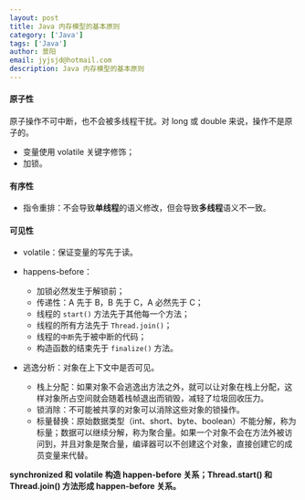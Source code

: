 ```yaml
---
layout: post
title: Java 内存模型的基本原则
category: ['Java']
tags: ['Java']
author: 景阳
email: jyjsjd@hotmail.com
description: Java 内存模型的基本原则
---
```


#### 原子性
原子操作不可中断，也不会被多线程干扰。对 long 或 double 来说，操作不是原子的。
* 变量使用 volatile 关键字修饰；
* 加锁。

#### 有序性
* 指令重排：不会导致**单线程**的语义修改，但会导致**多线程**语义不一致。

#### 可见性
* volatile：保证变量的写先于读。

* happens-before：
  - 加锁必然发生于解锁前；
  - 传递性：A 先于 B，B 先于 C，A 必然先于 C；
  - 线程的 `start()` 方法先于其他每一个方法；
  - 线程的所有方法先于 `Thread.join()`；
  - 线程的`中断`先于被中断的代码；
  - 构造函数的结束先于 `finalize()` 方法。

* 逃逸分析：对象在上下文中是否可见。
  - 栈上分配：如果对象不会逃逸出方法之外，就可以让对象在栈上分配，这样对象所占空间就会随着栈帧退出而销毁，减轻了垃圾回收压力。
  - 锁消除：不可能被共享的对象可以消除这些对象的锁操作。
  - 标量替换：原始数据类型（int、short、byte、boolean）不能分解，称为标量；数据可以继续分解，称为聚合量。如果一个对象不会在方法外被访问到，并且对象是聚合量，编译器可以不创建这个对象，直接创建它的成员变量来代替。

**synchronized 和 volatile 构造 happen-before 关系；Thread.start() 和 Thread.join() 方法形成 happen-before 关系。**
